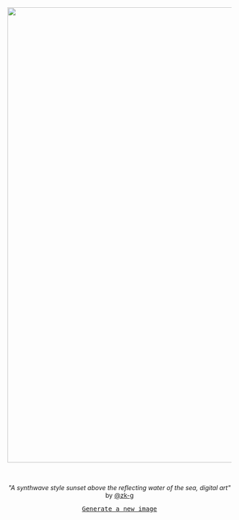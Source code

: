 
<div align="center">
  <a href="https://raw.githubusercontent.com/zk-g/zk-g/main/images/48.png"><img src="https://raw.githubusercontent.com/zk-g/zk-g/main/images/48.png" width="1024px"></a>
  <br>
  <br>
  <br>
  <p class="has-text-grey"><i>"A synthwave style sunset above the reflecting water of the sea, digital art"</i> by <a href="https://github.com/zk-g" target="_blank">@zk-g</a></p>
  <p><samp><a href="https://github.com/zk-g/zk-g/issues/new/choose">Generate a new image</a></samp></p>
</div>
